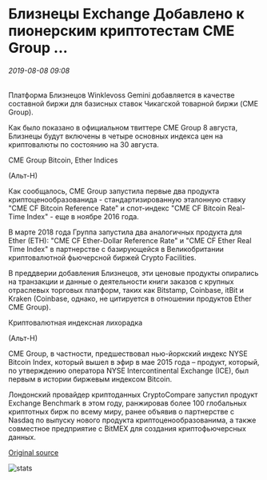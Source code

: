# Близнецы Exchange Добавлено к пионерским криптотестам CME Group ...

###### 2019-08-08 09:08

Платформа Близнецов Winklevoss Gemini добавляется в качестве составной биржи для базисных ставок Чикагской товарной биржи (CME Group).

Как было показано в официальном твиттере CME Group 8 августа, Близнецы будут включены в четыре основных индекса цен на криптовалюты по состоянию на 30 августа.

CME Group Bitcoin, Ether Indices

(Альт-Н)

Как сообщалось, CME Group запустила первые два продукта криптоценообразованида - стандартизированную эталонную ставку "CME CF Bitcoin Reference Rate" и спот-индекс "CME CF Bitcoin Real-Time Index" - еще в ноябре 2016 года.

В марте 2018 года Группа запустила два аналогичных продукта для Ether (ETH): "CME CF Ether-Dollar Reference Rate" и "CME CF Ether Real Time Index" в партнерстве с базирующейся в Великобритании криптовалютной фьючерсной биржей Crypto Facilities.

В преддверии добавления Близнецов, эти ценовые продукты опирались на транзакции и данные о деятельности книги заказов с крупных отраслевых торговых платформ, таких как Bitstamp, Coinbase, itBit и Kraken (Coinbase, однако, не цитируется в отношении продуктов Ether CME Group).

Криптовалютная индексная лихорадка

(Альт-Н)

CME Group, в частности, предшествовал нью-йоркский индекс NYSE Bitcoin Index, который вышел в эфир в мае 2015 года – продукт, который, по утверждению оператора NYSE Intercontinental Exchange (ICE), был первым в истории биржевым индексом Bitcoin.

Лондонский провайдер криптоданных CryptoCompare запустил продукт Exchange Benchmark в этом году, ранжировав более 100 глобальных криптотных бирж по всему миру, ранее объявив о партнерстве с Nasdaq по выпуску нового продукта криптоценообразованима, а также совместное предприятие с BitMEX для создания криптофьючерсных данных.

[Original source](https://cointelegraph.com/news/gemini-exchange-added-to-cme-groups-pioneering-crypto-benchmarks)

![stats](https://c.statcounter.com/11760860/0/a89fa40b/1/ "stats")